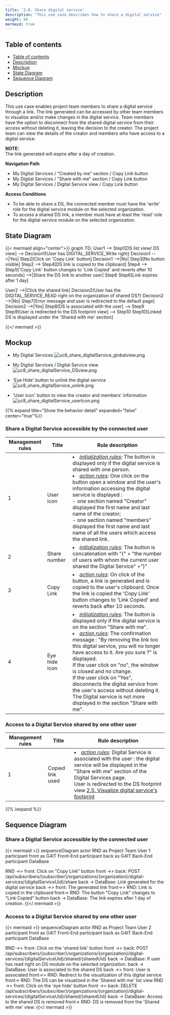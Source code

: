 ```yaml
---
title: '2.8. Share digital service'
description: "This use case describes how to share a digital service"
weight: 80
mermaid: true
---
```


## Table of contents

-   [Table of contents](#table-of-contents)
-   [Description](#description)
-   [Mockup](#mockup)
-   [State Diagram](#state-diagram)
-   [Sequence Diagram](#sequence-diagram)

## Description

This use case enables project team members to share a digital service through a link.
The link generated can be accessed by other team members to visualize and/or make changes in the digital service.
Team members have the option to disconnect from the shared digital service from their access without deleting it, leaving the decision to the creator.
The project team can view the details of the creator and members who have access to a digital service.

**NOTE:**  
The link generated will expire after a day of creation.

**Navigation Path**  
- My Digital Services / "Created by me" section / Copy Link button
- My Digital Services / "Share with me" section / Copy Link button
- My Digital Services / Digital Service view / Copy Link button

**Access Conditions**
- To be able to share a DS, the connected member must have the 'write' role for the digital service module on the selected organization.
- To access a shared DS link, a member must have at least the 'read' role for the digital service module on the selected organization.

## State Diagram

{{< mermaid align="center">}}
graph TD;
User1 --> Step1[DS list view/ DS view] --> Decision1{User has DIGITAL_SERVICE_Write right}
Decision1 -->|Yes| Step2[Click on 'Copy Link' button]
Decision1 -->|No| Step3[No button visible]
Step2 --> Step4[DS link is copied to the clipboard]
Step4 --> Step5['Copy Link' button changes to 'Link Copied' and reverts after 10 seconds] -->|Share the DS link to another user| Step6
Step6[Link expires after 1 day]

User2 -->|Click the shared link| Decision2{User has the DIGITAL_SERVICE_READ right on the organization of shared DS?}
Decision2 -->|No| Step7[Error message and user is redirected to the default page]
Decision2 -->|Yes| Step8[DS is associated with the user] --> Step9
Step9[User is redirected to the DS footprint view] --> Step10
Step10[Linked DS is displayed under the 'Shared with me' section]

{{</ mermaid >}}

## Mockup

- My Digital Services
![uc8_share_digitalService_globalview.png](../images/uc8_share_digitalService_globalview.png)

- My Digital Services / Digital Service view
![uc8_share_digitalService_DSview.png](../images/uc8_share_digitalService_DSview.png)

- 'Eye Hide' button to unlink the digital service
![uc8_share_digitalService_unlink.png](../images/uc8_share_digitalService_unlink.png)

- 'User icon' button to view the creator and members' information
![uc8_share_digitalService_userIcon.png](../images/uc8_share_digitalService_userIcon.png)

{{% expand title="Show the behavior detail" expanded="false" center="true"%}}

### Share a Digital Service accessible by the connected user

| Management rules | Title         | Rule description                                                                                                                                                                                                                                                                                                                                                                                                                                                                                                                                               |
|------------------|---------------|----------------------------------------------------------------------------------------------------------------------------------------------------------------------------------------------------------------------------------------------------------------------------------------------------------------------------------------------------------------------------------------------------------------------------------------------------------------------------------------------------------------------------------------------------------------|
| 1                | User icon     | <li><u>*initialization rules*</u>: The button is displayed only if the digital service is shared with one person.<br><li><u>*action rules*</u>: One click on the button open a window  and the user's information accessing the digital service is displayed : <br>- one section named "Creator" displayed the first name and last name of the creator;<br>- one section named "members" displayed the first name and last name of all the users which access the shared link.                                                                                 |
| 2                | Share number  | <li><u>*initialization rules*</u>: The button is concatenation with  "(" + "the number of users with whom the current user shared the Digital Service" +")"                                                                                                                                                                                                                                                                                                                                                                                                    |
| 3                | Copy Link     | <li><u>*action rules*</u>: On click of the button, a link is generated and is copied to the user's clipboard. Once the link is copied the 'Copy Link' button changes to 'Link Copied' and reverts back after 10 seconds.                                                                                                                                                                                                                                                                                                                                       |
| 4                | Eye hide icon | <li><u>*initialization rules*</u>: The button is displayed only if the digital service is on the section "Share with me".<br><li><u>*action rules*</u>: The confirmation message : "By removing the link too this digital service, you will no longer have access to it. Are you sure ?" is displayed.<br> If the user click on "no", the window is closed and no change.<br>If the user click on "Yes", disconnects the digital service from the user's access without deleting it. The Digital service is not more displayed in the section "Share with me". |

### Access to a Digital Service shared by one other user

| Management rules | Title            | Rule description                                                                                                                                                                                                                                                                                       |
|------------------|------------------|--------------------------------------------------------------------------------------------------------------------------------------------------------------------------------------------------------------------------------------------------------------------------------------------------------|
| 1                | Copied link used | <li><u>*action rules*</u>: Digital Service is associated with the user : the digital service will be displayed in the "Share with me" section of the Digital Services page. <br> User is redirected to the DS footprint view [2.5. Visualize digital service's footprint](uc5_visualize_footprint.md)  |

{{% /expand %}}


## Sequence Diagram

### Share a Digital Service accessible by the connected user
{{< mermaid >}}
sequenceDiagram
actor RND as Project Team User 1
participant front as G4IT Front-End
participant back as G4IT Back-End
participant DataBase

RND ->> front: Click on "Copy Link" button
front ->> back: POST /api/subscribers/{subscriber}/organizations/{organization}/digital-services/{digitalServiceUid}/share
back -> DataBase: Link generated for the digital service
back ->> front: The generated link
front->> RND: Link is copied in the clipboard
front-> RND: The button "Copy Link" changes to "Link Copied" button
back -> DataBase: The link expires after 1 day of creation.
{{</ mermaid >}}

### Access to a Digital Service shared by one other user
{{< mermaid >}}
sequenceDiagram
actor RND as Project Team User 2
participant front as G4IT Front-End
participant back as G4IT Back-End
participant DataBase

RND ->> front: Click on the 'shared link' button
front ->> back: POST /api/subscribers/{subscriber}/organizations/{organization}/digital-services/{digitalServiceUid}/shared/{sharedUid}
back -> DataBase: If user has read right on DS module on the selected organization.
back -> DataBase: User is associated to the shared DS
back ->> front: User is associated
front->> RND: Redirect to the visualization of this digital service
front-> RND: The DS can be visualized in the 'Shared with me' list view
RND ->> front: Click on the 'eye hide' button
front ->> back: DELETE /api/subscribers/{subscriber}/organizations/{organization}/digital-services/{digitalServiceUid}/shared/{sharedUid}
back -> DataBase: Access to the shared DS is removed
front-> RND: DS is removed from the 'Shared with me' view.
{{</ mermaid >}}

